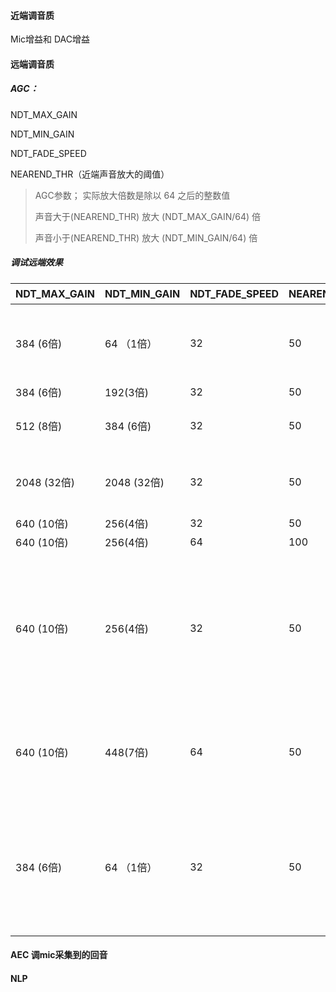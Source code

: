 





#### 近端调音质

 Mic增益和 DAC增益







#### 远端调音质 



#####  AGC：

NDT_MAX_GAIN

NDT_MIN_GAIN

NDT_FADE_SPEED

  NEAREND_THR（近端声音放大的阈值）

> AGC参数；  实际放大倍数是除以 64 之后的整数值 
>
> 声音大于(NEAREND_THR) 放大 (NDT_MAX_GAIN/64) 倍
>
> 声音小于(NEAREND_THR) 放大 (NDT_MIN_GAIN/64) 倍

##### 调试远端效果

| NDT_MAX_GAIN | NDT_MIN_GAIN | NDT_FADE_SPEED | NEAREND_THR | 结果                                     |
| ------------ | ------------ | -------------- | ----------- | ---------------------------------------- |
| 384  (6倍)   | 64 （1倍）   | 32             | 50          | 原始,远端声音小                          |
| 384  (6倍)   | 192(3倍)     | 32             | 50          |                                          |
| 512  (8倍)   | 384  (6倍)   | 32             | 50          | 有听到回音                               |
| 2048 (32倍)  | 2048 (32倍)  | 32             | 50          | 有电流音很大了，                         |
| 640  (10倍)  | 256(4倍)     | 32             | 50          |                                          |
| 640  (10倍)  | 256(4倍)     | 64             | 100         |                                          |
| 640  (10倍)  | 256(4倍)     | 32             | 50          | 给王鑫听了说声音大了点，电流音很大无法调 |
| 640  (10倍)  | 448(7倍)     | 64             | 50          | 声音音质不好，声音变了                   |
| 384  (6倍)   | 64 （1倍）   | 32             | 50          | 最后改回原始参数， 发射功率改为0         |







####  AEC 调mic采集到的回音





#### NLP 